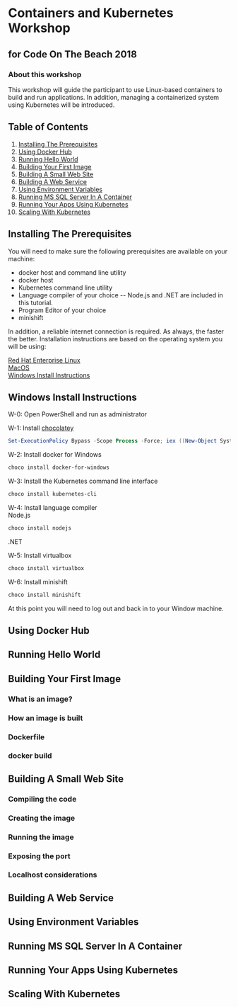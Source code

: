 # Containers and Kubernetes Workshop
## for Code On The Beach 2018

### About this workshop  
This workshop will guide the participant to use Linux-based containers to build and run applications. In addition, managing a containerized system using Kubernetes will be introduced.

## Table of Contents
1. [Installing The Prerequisites](#installing-the-prerequisites)
2. [Using Docker Hub](#using-docker-hub)
3. [Running Hello World](#running-hello-world)
4. [Building Your First Image](#building-your-first-image)
5. [Building A Small Web Site](building-a-small-website)
6. [Building A Web Service](building-a-web-service)
7. [Using Environment Variables](using-environment-variables)
8. [Running MS SQL Server In A Container](#running-ms-sql-server-in-a-container)
9. [Running Your Apps Using Kubernetes](#running-your-apps-using-kubernetes)
10. [Scaling With Kubernetes](#scaling-with-kubernetes)

## Installing The Prerequisites
You will need to make sure the following prerequisites are available on your machine:
* docker host and command line utility
* docker host
* Kubernetes command line utility
* Language compiler of your choice -- Node.js and .NET are included in this tutorial.
* Program Editor of your choice
* minishift  

In addition, a reliable internet connection is required. As always, the faster the better. Installation instructions are based on the operating system you will be using:

[Red Hat Enterprise Linux](#red-hat-enterprise-linux)  
[MacOS](#macos)  
[Windows Install Instructions](#windows-install-instructions)  

## Windows Install Instructions
W-0: Open PowerShell and run as administrator

W-1: Install [chocolatey](https://chocolatey.org)
```powershell
Set-ExecutionPolicy Bypass -Scope Process -Force; iex ((New-Object System.Net.WebClient).DownloadString('https://chocolatey.org/install.ps1'))
```

W-2: Install docker for Windows
```powershell
choco install docker-for-windows
```

W-3: Install the Kubernetes command line interface
```powershell
choco install kubernetes-cli
```

W-4: Install language compiler  
Node.js
```powershell
choco install nodejs
```
  
.NET

W-5: Install virtualbox
```powershell
choco install virtualbox
```

W-6: Install minishift
```powershell
choco install minishift
```

At this point you will need to log out and back in to your Window machine.

## Using Docker Hub

## Running Hello World

## Building Your First Image
### What is an image?
### How an image is built
### Dockerfile
### docker build

## Building A Small Web Site
### Compiling the code
### Creating the image
### Running the image
### Exposing the port
### Localhost considerations

## Building A Web Service

## Using Environment Variables

## Running MS SQL Server In A Container

## Running Your Apps Using Kubernetes

## Scaling With Kubernetes
